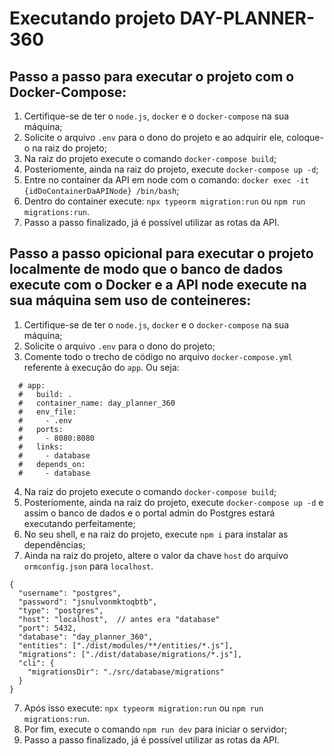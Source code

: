 # Executando projeto DAY-PLANNER-360

## Passo a passo para executar o projeto com o Docker-Compose:

1. Certifique-se de ter o `node.js`, `docker` e o `docker-compose` na sua máquina;
2. Solicite o arquivo `.env` para o dono do projeto e ao adquirir ele, coloque-o na raiz do projeto;
3. Na raiz do projeto execute o comando `docker-compose build`;
4. Posteriomente, ainda na raiz do projeto, execute `docker-compose up -d`;
5. Entre no container da API em node com o comando: `docker exec -it  {idDoContainerDaAPINode} /bin/bash`;
6. Dentro do container execute: `npx typeorm migration:run` ou `npm run migrations:run`.
7. Passo a passo finalizado, já é possível utilizar as rotas da API.

## Passo a passo opicional para executar o projeto localmente de modo que o banco de dados execute com o Docker e a API node execute na sua máquina sem uso de conteineres:

1. Certifique-se de ter o `node.js`, `docker` e o `docker-compose` na sua máquina;
2. Solicite o arquivo `.env` para o dono do projeto;
3. Comente todo o trecho de código no arquivo `docker-compose.yml` referente à execução do `app`. Ou seja:

```
  # app:
  #   build: .
  #   container_name: day_planner_360
  #   env_file:
  #     - .env
  #   ports:
  #     - 8080:8080
  #   links:
  #     - database
  #   depends_on:
  #     - database
```

4. Na raiz do projeto execute o comando `docker-compose build`;
5. Posteriomente, ainda na raiz do projeto, execute `docker-compose up -d` e assim o banco de dados e o portal admin do Postgres estará executando perfeitamente;
6. No seu shell, e na raiz do projeto, execute `npm i` para instalar as dependências;
7. Ainda na raiz do projeto, altere o valor da chave `host` do arquivo `ormconfig.json` para `localhost`.

```
{
  "username": "postgres",
  "password": "jsnulvonmktoqbtb",
  "type": "postgres",
  "host": "localhost",  // antes era "database"
  "port": 5432,
  "database": "day_planner_360",
  "entities": ["./dist/modules/**/entities/*.js"],
  "migrations": ["./dist/database/migrations/*.js"],
  "cli": {
    "migrationsDir": "./src/database/migrations"
  }
}
```

7. Após isso execute: `npx typeorm migration:run` ou `npm run migrations:run`.
8. Por fim, execute o comando `npm run dev` para iniciar o servidor;
9. Passo a passo finalizado, já é possível utilizar as rotas da API.
